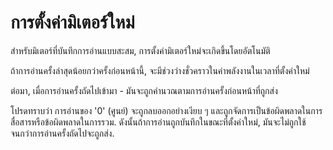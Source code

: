 # การตั้งค่ามิเตอร์ใหม่

สำหรับมิเตอร์ที่บันทึกการอ่านแบบสะสม, การตั้งค่ามิเตอร์ใหม่จะเกิดขึ้นโดยอัตโนมัติ

ถ้าการอ่านครั้งล่าสุดน้อยกว่าครั้งก่อนหน้านี้, จะมีช่วงว่างชั่วคราวในค่าพลังงานในเวลาที่ตั้งค่าใหม่

ต่อมา, เมื่อการอ่านครั้งถัดไปเข้ามา - มันจะถูกคำนวณตามการอ่านครั้งก่อนหน้าที่ถูกส่ง



โปรดทราบว่า การอ่านของ '0' (ศูนย์) จะถูกลบออกอย่างเงียบ ๆ และถูกจัดการเป็นข้อผิดพลาดในการสื่อสารหรือข้อผิดพลาดในการรวม. ดังนั้นถ้าการอ่านถูกบันทึกในขณะที่ตั้งค่าใหม่, มันจะไม่ถูกใช้จนกว่าการอ่านครั้งถัดไปจะถูกส่ง.